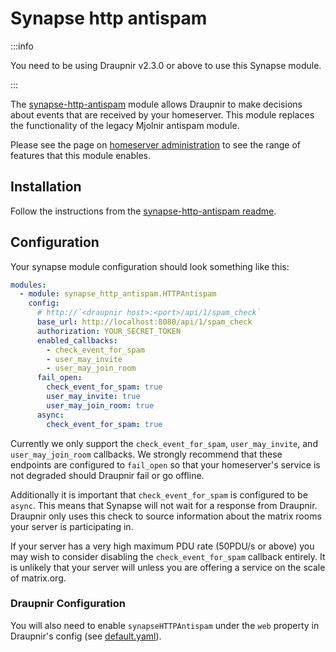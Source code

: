 # Synapse http antispam

:::info

You need to be using Draupnir v2.3.0 or above to use this Synapse module.

:::

The
[synapse-http-antispam](https://github.com/maunium/synapse-http-antispam)
module allows Draupnir to make decisions about events that are
received by your homeserver. This module replaces the functionality of the
legacy Mjolnir antispam module.

Please see the page on [homeserver
administration](./homeserver-administration) to see the range of
features that this module enables.

## Installation

Follow the instructions from the [synapse-http-antispam
readme](https://github.com/maunium/synapse-http-antispam).

## Configuration

Your synapse module configuration should look something like this:

```yaml
modules:
  - module: synapse_http_antispam.HTTPAntispam
    config:
      # http://`<draupnir host>:<port>/api/1/spam_check`
      base_url: http://localhost:8080/api/1/spam_check
      authorization: YOUR_SECRET_TOKEN
      enabled_callbacks:
        - check_event_for_spam
        - user_may_invite
        - user_may_join_room
      fail_open:
        check_event_for_spam: true
        user_may_invite: true
        user_may_join_room: true
      async:
        check_event_for_spam: true
```

Currently we only support the `check_event_for_spam`,
`user_may_invite`, and `user_may_join_room` callbacks. We strongly
recommend that these endpoints are configured to `fail_open` so that
your homeserver's service is not degraded should Draupnir fail or go
offline.

Additionally it is important that `check_event_for_spam` is configured to be `async`.
This means that Synapse will not wait for a response from Draupnir. Draupnir only uses
this check to source information about the matrix rooms your server is participating in.

If your server has a very high maximum PDU rate (50PDU/s or above) you may wish to consider
disabling the `check_event_for_spam` callback entirely. It is unlikely that your server
will unless you are offering a service on the scale of matrix.org.

### Draupnir Configuration

You will also need to enable `synapseHTTPAntispam` under the `web`
property in Draupnir's config (see
[default.yaml](https://github.com/the-draupnir-project/Draupnir/blob/main/config/default.yaml)).
